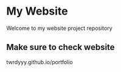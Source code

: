 # My Website

Welcome to my website project repository

## Make sure to check website

twrdyyy.github.io/portfolio
